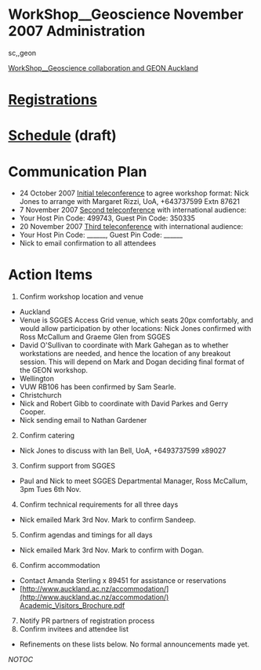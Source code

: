 # WorkShop__Geoscience November 2007 Administration

sc,,geon

[WorkShop__Geoscience collaboration and GEON Auckland](/wiki/spaces/BeSTGRID/pages/3816950810)

# [Registrations](/wiki/spaces/BeSTGRID/pages/3816951010)

# [Schedule](/wiki/spaces/BeSTGRID/pages/3816950650) (draft)

# Communication Plan

- 24 October 2007
[Initial teleconference](/wiki/spaces/BeSTGRID/pages/3816950806) to agree workshop format: Nick Jones to arrange with Margaret Rizzi, UoA, +643737599 Extn 87621
- 7 November 2007
[Second teleconference](/wiki/spaces/BeSTGRID/pages/3816950463) with international audience:
- Your Host Pin Code: 499743, Guest Pin Code: 350335
- 20 November 2007
[Third teleconference](/wiki/spaces/BeSTGRID/pages/3816950763) with international audience:
- Your Host Pin Code: ______, Guest Pin Code: ______
- Nick to email confirmation to all attendees

# Action Items

1. Confirm workshop location and venue
- Auckland
- Venue is SGGES Access Grid venue, which seats 20px comfortably, and would allow participation by other locations: Nick Jones confirmed with Ross McCallum and Graeme Glen from SGGES
- David O'Sullivan to coordinate with Mark Gahegan as to whether workstations are needed, and hence the location of any breakout session. This will depend on Mark and Dogan deciding final format of the GEON workshop.
- Wellington
- VUW RB106 has been confirmed by Sam Searle.
- Christchurch
- Nick and Robert Gibb to coordinate with David Parkes and Gerry Cooper.
- Nick sending email to Nathan Gardener
2. Confirm catering
- Nick Jones to discuss with Ian Bell, UoA, +6493737599 x89027
3. Confirm support from SGGES
- Paul and Nick to meet SGGES Departmental Manager, Ross McCallum, 3pm Tues 6th Nov.
4. Confirm technical requirements for all three days
- Nick emailed Mark 3rd Nov. Mark to confirm Sandeep.
5. Confirm agendas and timings for all days
- Nick emailed Mark 3rd Nov. Mark to confirm with Dogan.
6. Confirm accommodation
- Contact Amanda Sterling x 89451 for assistance or reservations
- [http://www.auckland.ac.nz/accommodation/](http://www.auckland.ac.nz/accommodation/)
[Academic_Visitors_Brochure.pdf](attachments/Academic_Visitors_Brochure.pdf)
7. Notify PR partners of registration process
8. Confirm invitees and attendee list
- Refinements on these lists below. No formal announcements made yet.

_*NOTOC*_
